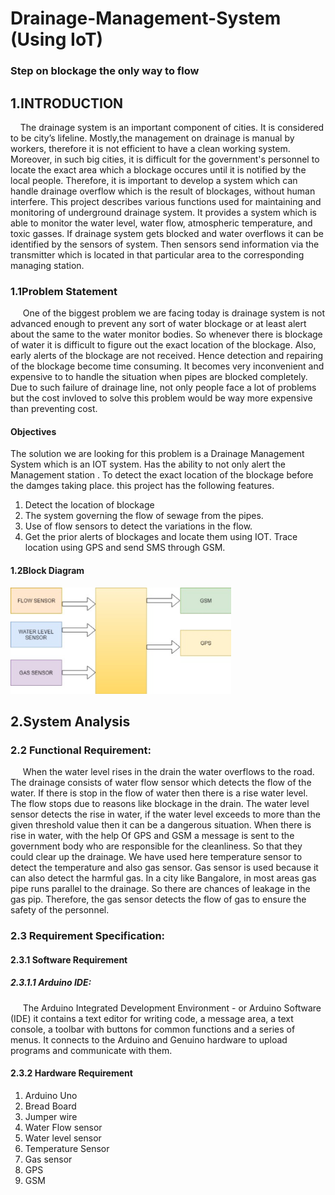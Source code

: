 # Drainage-Management-System (Using IoT)

<h3>Step on blockage the only way to flow</h3>
<h2>1.INTRODUCTION</h2>
<p>&nbsp;&nbsp;&nbsp;&nbsp;The drainage system is an important component of cities. It is considered to be city’s lifeline. Mostly,the management on drainage is manual by workers, therefore it is not efficient to have a clean working system. Moreover, in such big cities, it is difficult for the government's personnel to locate the exact area which a blockage occures until it is notified by the local people. Therefore, it is important to develop a system which can handle drainage overflow which is the result of blockages, without human interfere. This project describes various functions used for maintaining and monitoring of underground drainage system. It provides a system which is able to monitor the water level, water flow, atmospheric temperature, and toxic gasses. If drainage system gets blocked and water overflows it can be identified by the sensors of system. Then sensors send information via the transmitter which is located in that particular area to the corresponding managing station.</p>

<h3>1.1Problem Statement</h3>
	<p>&nbsp;&nbsp;&nbsp;&nbsp; One of the biggest problem we are facing today is drainage system is not advanced enough to prevent any sort of water blockage or at least alert about the same to the water monitor bodies. So whenever there is blockage of water it is difficult to figure out the exact location of the blockage. Also, early alerts of the blockage are not received. Hence detection and repairing of the blockage become time consuming.  It becomes very inconvenient and expensive to  to handle the situation when pipes are blocked completely.  Due to such failure of drainage line, not only people face a lot of problems but the cost invloved to solve this problem would be way more expensive than preventing cost. </p> 
 
<h4>Objectives</h4>
<p> The solution we are looking for this problem is a Drainage Management System which is an IOT system.  Has the ability to not only alert the Management station . To detect the exact location of the blockage before the damges taking place. this project has the following features. </p> 
<ol>
  <li>	Detect the location of blockage </li>
  <li>	The system governing the flow of sewage from the pipes.  </li>
  <li>	Use of flow sensors to detect the variations in the flow. </li>
  <li>	Get the prior alerts of blockages and locate them using IOT. Trace location using GPS and send SMS through GSM.</li></ol>

<h4>1.2Block Diagram</h4>
<img src="photos/Block diagram.png" alt="Block Diagram" height="40%" width="70%" alignment="center">

<h2>2.System Analysis</h2>
<h3>2.2	Functional Requirement:</h3>
<p>&nbsp;&nbsp;&nbsp;&nbsp; When the water level rises in the drain the water overflows to the road. The drainage consists of water flow sensor which detects the flow of the water. If there is stop in the flow of water then there is a rise water level. The flow stops due to reasons like blockage in the drain. The water level sensor detects the rise in water, if the water level exceeds to more than the given threshold value then it can be a dangerous situation. When there is rise in water, with the help Of GPS and GSM a message is sent to the government body who are responsible for the cleanliness. So that they could clear up the drainage. We have used here temperature sensor to detect the temperature and also gas sensor. Gas sensor is used because it can also detect the harmful gas. In a city like Bangalore, in most areas gas pipe runs parallel to the drainage. So there are chances of leakage in the gas pip. Therefore, the gas sensor detects the flow of gas to ensure the safety of the personnel.  </p>

<h3>2.3	Requirement Specification:</h3>
<h4>2.3.1 Software Requirement</h4>
<h5>2.3.1.1 Arduino IDE: </h5>
<p>&nbsp;&nbsp;&nbsp;&nbsp; The Arduino Integrated Development Environment - or Arduino Software (IDE) it contains a text editor for writing code, a message area, a text console, a toolbar with buttons for common functions and a series of menus. It connects to the Arduino and Genuino hardware to upload programs and communicate with them.</p>

<h4>2.3.2 Hardware Requirement</h4>
		  
<ol>
   <li>Arduino Uno  </li>
   <li>Bread Board </li>
   <li>Jumper wire </li>
   <li>Water Flow sensor</li>
   <li>Water level sensor</li>
   <li>Temperature Sensor</li>
   <li>Gas sensor</li>
   <li>GPS</li>
   <li>GSM</li>
</ol>
